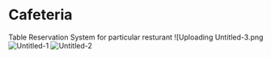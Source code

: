 # Cafeteria
 Table Reservation System for particular resturant
![Uploading Untitled-3.png![Untitled-1](https://user-images.githubusercontent.com/48878118/138851785-e89ef202-9a5e-4518-8e09-ea99c45983a4.png)
![Untitled-2](https://user-images.githubusercontent.com/48878118/138851885-40053fea-3d04-415b-aebb-335dad3467eb.png)
